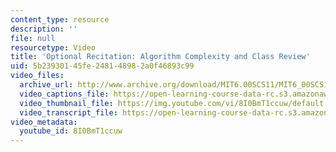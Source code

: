 ```yaml
---
content_type: resource
description: ''
file: null
resourcetype: Video
title: 'Optional Recitation: Algorithm Complexity and Class Review'
uid: 5b239301-45fe-2481-4898-2a0f46893c99
video_files:
  archive_url: http://www.archive.org/download/MIT6.00SCS11/MIT6_00SCS11_rec12_300k.mp4
  video_captions_file: https://open-learning-course-data-rc.s3.amazonaws.com/6-00sc-introduction-to-computer-science-and-programming-spring-2011/c985887a8aa151afbf8c7519b2820932_8I0BmT1ccuw.vtt
  video_thumbnail_file: https://img.youtube.com/vi/8I0BmT1ccuw/default.jpg
  video_transcript_file: https://open-learning-course-data-rc.s3.amazonaws.com/6-00sc-introduction-to-computer-science-and-programming-spring-2011/8afd0a4015c50df91c0c793e2cc274b1_8I0BmT1ccuw.pdf
video_metadata:
  youtube_id: 8I0BmT1ccuw
---
```

